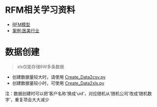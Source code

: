 # RFM相关学习资料
- [RFM模型](https://github.com/xingwenzan/random_data_RFM/blob/main/%E5%AE%A2%E6%88%B7%E6%95%B0%E6%8D%AE%E5%88%86%E6%9E%90%201.%20RFM%20%E6%A8%A1%E5%9E%8B.pdf)
- [案例:医美行业](https://github.com/xingwenzan/random_data_RFM/blob/main/%E5%AE%A2%E6%88%B7%E6%95%B0%E6%8D%AE%E5%88%86%E6%9E%90%201%20%E6%A1%88%E4%BE%8B%EF%BC%8C%E5%8C%BB%E7%BE%8E%E8%A1%8C%E4%B8%9A.pdf)
# 数据创建
> xls仅能存储6W多条数据
- 创建数据量较大时，请使用 [Create_Data2csv.py](https://github.com/xingwenzan/random_data_RFM/blob/main/Create_Data2csv.py)
- 创建数据量较小时，可使用 [Create_Data2xls.py](https://github.com/xingwenzan/random_data_RFM/blob/main/Create_Data2xls.py)

注：数据创建时可以把‘客户名称’换成‘uid’，对应随机从‘随机公司’改成‘随机数字’，重复项会大大减少
